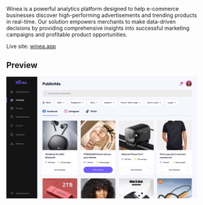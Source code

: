 Winea is a powerful analytics platform designed to help e-commerce businesses discover high-performing advertisements and trending products in real-time. Our solution empowers merchants to make data-driven decisions by providing comprehensive insights into successful marketing campaigns and profitable product opportunities.

Live site: [winea.app](winea.app)

## Preview

![Winea Preview](public/winea_preview.png)
